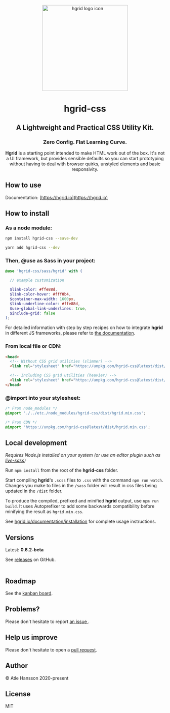 <div align="center">
<br>
<img src="https://hgrid.io/assets/img/icon.png" alt="hgrid logo icon" title="hgrid logo icon" width="270">
<br>

# hgrid-css

## **A Lightweight and Practical CSS Utility Kit.**

### Zero Config. Flat Learning Curve.

**Hgrid** is a starting point intended to make HTML work out of the box. It's not a UI framework, but provides sensible defaults so you can start prototyping without having to deal with browser quirks, unstyled elements and basic responsivity.

</div>

## How to use

Documentation: [https://hgrid.io](https://hgrid.io)

## How to install

### **As a node module:**

```bash
npm install hgrid-css --save-dev
```

```bash
yarn add hgrid-css --dev
```

### **Then, @use as Sass in your project:**

```scss
@use 'hgrid-css/sass/hgrid' with (

  // example customization

  $link-color: #ffe88d,
  $link-color-hover: #fff0b4,
  $container-max-width: 1600px,
  $link-underline-color: #ffe88d,
  $use-global-link-underlines: true,
  $include-grid: false
);
```
For detailed information with step by step recipes on how to integrate **hgrid** in different JS frameworks, please refer to [the documentation](https://hgrid.io/documentation/integrate/).

### **From local file or CDN:**

```html
<head>
  <!-- Without CSS grid utilities (slimmer) -->
  <link rel="stylesheet" href="https://unpkg.com/hgrid-css@latest/dist/hgrid.min.css">

  <!-- Including CSS grid utilities (heavier) -->
  <link rel="stylesheet" href="https://unpkg.com/hgrid-css@latest/dist/hgrid.grid.min.css">
</head>
```
### **@import into your stylesheet:**
```css
/* From node_modules */
@import './../etc./node_modules/hgrid-css/dist/hgrid.min.css';
```
```css
/* From CDN */
@import 'https://unpkg.com/hgrid-css@latest/dist/hgrid.min.css';
```

## Local development

_Requires Node.js installed on your system (or use an editor plugin such as [live-sass](https://marketplace.visualstudio.com/items?itemName=ritwickdey.live-sass))_

Run `npm install` from the root of the **hgrid-css** folder.

Start compiling **hgrid**'s `.scss` files to `.css` with the command `npm run watch`. Changes you make to files in the `/sass` folder will result in css files being updated in the `/dist` folder.

To produce the compiled, prefixed and minified **hgrid** output, use `npm run build`. It uses Autoprefixer to add some backwards compatibility before minifying the result as `hgrid.min.css`.

See [hgrid.io/documentation/installation](https://hgrid.io/documentation/installation/) for complete usage instructions.

## Versions

Latest: **0.6.2-beta**

See [releases](https://github.com/ahansson/hgrid-css/releases) on GitHub.
<br><br>

## Roadmap 

See the [kanban board](https://github.com/ahansson/hgrid-css/projects/1).

## Problems?

Please don't hesitate to report [an issue ](https://github.com/ahansson/hgrid-css/issues).

## Help us improve

Please don't hesitate to open a [pull request](https://github.com/ahansson/hgrid-css/pulls).

## Author

© Atle Hansson 2020-present

## License

MIT